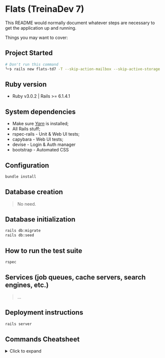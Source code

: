# Flats (TreinaDev 7)

This README would normally document whatever steps are necessary to get the
application up and running.

Things you may want to cover:

## Project Started

```sh
# Don't run this command
╰─❯ rails new flats-td7 -T --skip-action-mailbox --skip-active-storage --skip-action-cable
```

## Ruby version

- Ruby v3.0.2 | Rails >= 6.1.4.1

## System dependencies

- Make sure [_Yarn_](https://classic.yarnpkg.com/lang/en/docs/install/#windows-stable) is installed;
- All Rails stuff;
- rspec-rails - Unit & Web UI tests;
- capybara - Web UI tests;
- devise - Login & Auth manager
- bootstrap - Automated CSS

## Configuration

```sh
bundle install
```

## Database creation

> No need.

## Database initialization

```sh
rails db:migrate
rails db:seed
```

## How to run the test suite

```sh
rspec
```

## Services (job queues, cache servers, search engines, etc.)

> ...

## Deployment instructions

```sh
rails server
```

## Commands Cheatsheet

<details>
    <summary>Click to expand</summary>

```sh
### Rails ###
# Show listening routes #
rails routes

### Database management ###
# Create model #
# Those without ':' are strings
rails generate model property title description rooms:integer

# Add columns #
rails generate migration add_fields_to_properties parking_slot:boolean bathrooms:integer pets:boolean daily_rate:integer

# Add foreign key #
rails g migration add_property_type_ref_to_property property_type:references

### Devise ###
# Generate a model #
rails generate devise user

# Expose the devise views per model # Look: https://github.com/heartcombo/devise/wiki/How-to-Setup-Multiple-Devise-User-Models#3-if-you-want-scoped-views
rails g devise:views users
```

</details>
